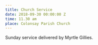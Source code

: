 ```yaml
---
title: Church Service
date: 2018-09-30 00:00:00 Z
time: 11.30 am
place: Colonsay Parish Church
---
```


Sunday service delivered by Myrtle Gillies.
